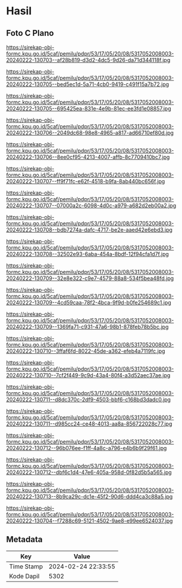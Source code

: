 # Hasil

## Foto C Plano

https://sirekap-obj-formc.kpu.go.id/5caf/pemilu/pdpr/53/17/05/20/08/5317052008003-20240222-130703--af28b819-d3d2-4dc5-9d26-da71d344118f.jpg

https://sirekap-obj-formc.kpu.go.id/5caf/pemilu/pdpr/53/17/05/20/08/5317052008003-20240222-130705--bed5ec1d-5a71-4cb0-9419-c491f15a7b72.jpg

https://sirekap-obj-formc.kpu.go.id/5caf/pemilu/pdpr/53/17/05/20/08/5317052008003-20240222-130705--695425ea-831e-4e9b-81ec-ee3fd1e08857.jpg

https://sirekap-obj-formc.kpu.go.id/5caf/pemilu/pdpr/53/17/05/20/08/5317052008003-20240222-130706--2049dc68-98e8-4965-a817-ad66710ef80d.jpg

https://sirekap-obj-formc.kpu.go.id/5caf/pemilu/pdpr/53/17/05/20/08/5317052008003-20240222-130706--8ee0cf95-4213-4007-affb-8c7709410bc7.jpg

https://sirekap-obj-formc.kpu.go.id/5caf/pemilu/pdpr/53/17/05/20/08/5317052008003-20240222-130707--ff9f71fc-e62f-4518-b9fa-8ab440bc656f.jpg

https://sirekap-obj-formc.kpu.go.id/5caf/pemilu/pdpr/53/17/05/20/08/5317052008003-20240222-130707--07000a2c-6098-4d0c-a979-a682d2eb00a2.jpg

https://sirekap-obj-formc.kpu.go.id/5caf/pemilu/pdpr/53/17/05/20/08/5317052008003-20240222-130708--bdb7274a-dafc-4717-be2e-aaed42e6ebd3.jpg

https://sirekap-obj-formc.kpu.go.id/5caf/pemilu/pdpr/53/17/05/20/08/5317052008003-20240222-130708--32502e93-6aba-454a-8bdf-12f94cfa1d7f.jpg

https://sirekap-obj-formc.kpu.go.id/5caf/pemilu/pdpr/53/17/05/20/08/5317052008003-20240222-130709--32e8e322-c9e7-4579-88a8-534f5bea48fd.jpg

https://sirekap-obj-formc.kpu.go.id/5caf/pemilu/pdpr/53/17/05/20/08/5317052008003-20240222-130709--4cd59caa-78f2-4bca-9f9d-b0fe254689c1.jpg

https://sirekap-obj-formc.kpu.go.id/5caf/pemilu/pdpr/53/17/05/20/08/5317052008003-20240222-130709--1369fa71-c931-47a6-98b1-878feb78b5bc.jpg

https://sirekap-obj-formc.kpu.go.id/5caf/pemilu/pdpr/53/17/05/20/08/5317052008003-20240222-130710--3ffaf6fd-8022-45de-a362-efeb4a7119fc.jpg

https://sirekap-obj-formc.kpu.go.id/5caf/pemilu/pdpr/53/17/05/20/08/5317052008003-20240222-130710--7cf2f449-9c9d-43a4-80f4-a3d52aec37ae.jpg

https://sirekap-obj-formc.kpu.go.id/5caf/pemilu/pdpr/53/17/05/20/08/5317052008003-20240222-130711--d8dc370c-2df9-4503-bbf6-c168bd3dadc0.jpg

https://sirekap-obj-formc.kpu.go.id/5caf/pemilu/pdpr/53/17/05/20/08/5317052008003-20240222-130711--d985cc24-ce48-4013-aa8a-856722028c77.jpg

https://sirekap-obj-formc.kpu.go.id/5caf/pemilu/pdpr/53/17/05/20/08/5317052008003-20240222-130712--96b076ee-f1ff-4a8c-a796-e4b6b9f29f61.jpg

https://sirekap-obj-formc.kpu.go.id/5caf/pemilu/pdpr/53/17/05/20/08/5317052008003-20240222-130712--dbf6c1d4-47e6-405a-958d-0f82d5b5a565.jpg

https://sirekap-obj-formc.kpu.go.id/5caf/pemilu/pdpr/53/17/05/20/08/5317052008003-20240222-130713--8b9ca29c-dc1e-45f2-90d6-ddd4ca3c88a5.jpg

https://sirekap-obj-formc.kpu.go.id/5caf/pemilu/pdpr/53/17/05/20/08/5317052008003-20240222-130704--f7288c69-5121-4502-9ae8-e99ee6524037.jpg


## Metadata

| Key        | Value               |
| ---------- | ------------------- |
| Time Stamp | 2024-02-24 22:33:55 |
| Kode Dapil | 5302                |



